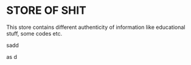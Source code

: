 # STORE OF SHIT

This store contains different authenticity of information like educational stuff, some codes etc.


sadd

as
d

